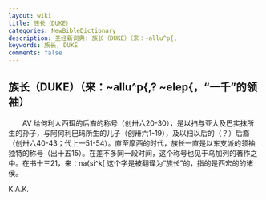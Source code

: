 ```yaml
---
layout: wiki
title: 族长（DUKE）
categories: NewBibleDictionary
description: 圣经新词典: 族长（DUKE）（来：~allu^p{,
keywords: 族长, DUKE
comments: false
---
```


## 族长（DUKE）（来：~allu^p{,? ~elep{，“一千”的领袖）

　　AV 给何利人西珥的后裔的称号（创卅六20-30），是以扫与亚大及巴实抹所生的孙子，与阿何利巴玛所生的儿子（创卅六1-19），及以扫以后的（？）后裔（创卅六40-43；代上一51-54）。直至摩西的时代，族长一直是以东支派的领袖独特的称号（出十五15）。在差不多同一段时间，这个称号也见于乌加列的著作之中。在书十三21，来：na{si^k[ 这个字是被翻译为“族长”的，指的是西宏的的诸侯。

K.A.K.









